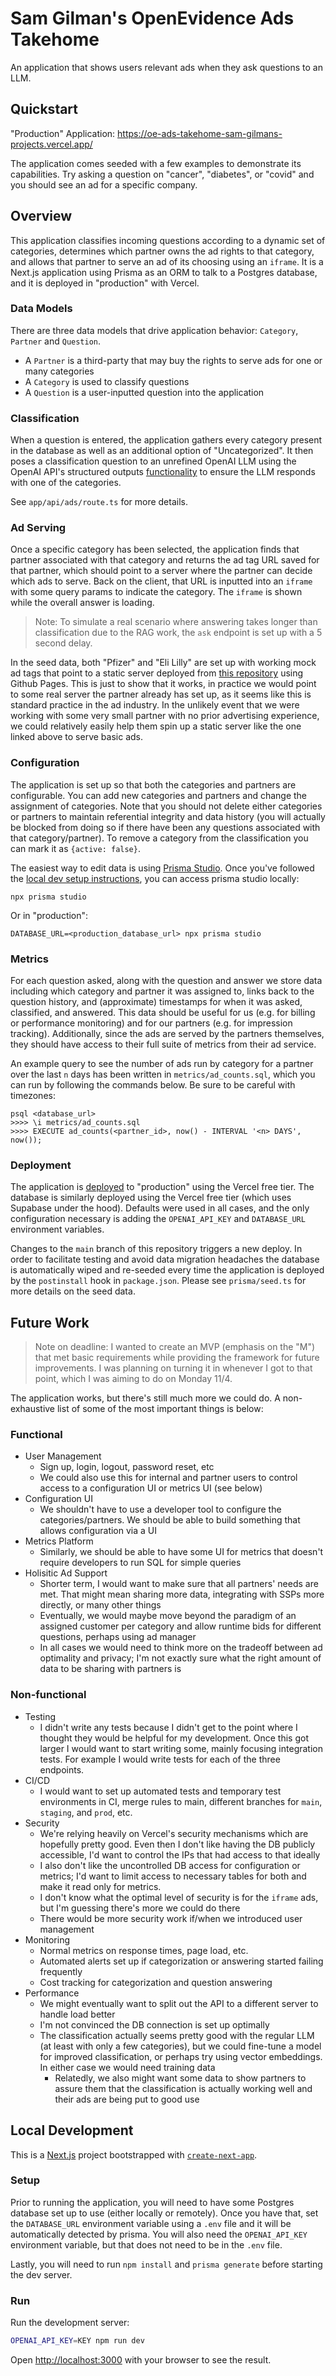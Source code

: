 # Sam Gilman's OpenEvidence Ads Takehome

An application that shows users relevant ads when they ask questions to an LLM.

## Quickstart

"Production" Application: https://oe-ads-takehome-sam-gilmans-projects.vercel.app/

The application comes seeded with a few examples to demonstrate its capabilities. Try asking a question on "cancer", "diabetes", or "covid" and you should see an ad for a specific company.

## Overview

This application classifies incoming questions according to a dynamic set of categories, determines which partner owns the ad rights to that category, and allows that partner to serve an ad of its choosing using an `iframe`. It is a Next.js application using Prisma as an ORM to talk to a Postgres database, and it is deployed in "production" with Vercel.

### Data Models

There are three data models that drive application behavior: `Category`, `Partner` and `Question`.

- A `Partner` is a third-party that may buy the rights to serve ads for one or many categories
- A `Category` is used to classify questions
- A `Question` is a user-inputted question into the application

### Classification

When a question is entered, the application gathers every category present in the database as well as an additional option of "Uncategorized". It then poses a classification question to an unrefined OpenAI LLM using the OpenAI API's structured outputs [functionality](https://platform.openai.com/docs/guides/structured-outputs) to ensure the LLM responds with one of the categories. 

See `app/api/ads/route.ts` for more details.

### Ad Serving

Once a specific category has been selected, the application finds that partner associated with that category and returns the ad tag URL saved for that partner, which should point to a server where the partner can decide which ads to serve. Back on the client, that URL is inputted into an `iframe` with some query params to indicate the category. The `iframe` is shown while the overall answer is loading.

> Note: To simulate a real scenario where answering takes longer than classification due to the RAG work, the `ask` endpoint is set up with a 5 second delay.

In the seed data, both "Pfizer" and "Eli Lilly" are set up with working mock ad tags that point to a static server deployed from [this repository](https://github.com/samsgilman10/oe-ads-external-server) using Github Pages. This is just to show that it works, in practice we would point to some real server the partner already has set up, as it seems like this is standard practice in the ad industry. In the unlikely event that we were working with some very small partner with no prior advertising experience, we could relatively easily help them spin up a static server like the one linked above to serve basic ads.

### Configuration

The application is set up so that both the categories and partners are configurable. You can add new categories and partners and change the assignment of categories. Note that you should not delete either categories or partners to maintain referential integrity and data history (you will actually be blocked from doing so if there have been any questions associated with that category/partner). To remove a category from the classification you can mark it as `{active: false}`.

The easiest way to edit data is using [Prisma Studio](https://www.prisma.io/docs/orm/tools/prisma-studio). Once you've followed the [local dev setup instructions](#local-dev), you can access prisma studio locally:

```
npx prisma studio
```

Or in "production":

```
DATABASE_URL=<production_database_url> npx prisma studio
```

### Metrics
For each question asked, along with the question and answer we store data including which category and partner it was assigned to, links back to the question history, and (approximate) timestamps for when it was asked, classified, and answered. This data should be useful for us (e.g. for billing or performance monitoring) and for our partners (e.g. for impression tracking). Additionally, since the ads are served by the partners themselves, they should have access to their full suite of metrics from their ad service.

An example query to see the number of ads run by category for a partner over the last `n` days has been written in `metrics/ad_counts.sql`, which you can run by following the commands below. Be sure to be careful with timezones:

```
psql <database_url>
>>>> \i metrics/ad_counts.sql
>>>> EXECUTE ad_counts(<partner_id>, now() - INTERVAL '<n> DAYS', now());
```

### Deployment

The application is [deployed](https://nextjs.org/learn-pages-router/basics/deploying-nextjs-app/deploy) to "production" using the Vercel free tier. The database is similarly deployed using the Vercel free tier (which uses Supabase under the hood). Defaults were used in all cases, and the only configuration necessary is adding the `OPENAI_API_KEY` and `DATABASE_URL` environment variables.

Changes to the `main` branch of this repository triggers a new deploy. In order to facilitate testing and avoid data migration headaches the database is automatically wiped and re-seeded every time the application is deployed by the `postinstall` hook in `package.json`. Please see `prisma/seed.ts` for more details on the seed data.

## Future Work

> Note on deadline: I wanted to create an MVP (emphasis on the "M") that met basic requirements while providing the framework for future improvements. I was planning on turning it in whenever I got to that point, which I was aiming to do on Monday 11/4.

The application works, but there's still much more we could do. A non-exhaustive list of some of the most important things is below:

### Functional

- User Management
  - Sign up, login, logout, password reset, etc
  - We could also use this for internal and partner users to control access to a configuration UI or metrics UI (see below)
- Configuration UI
  - We shouldn't have to use a developer tool to configure the categories/partners. We should be able to build something that allows configuration via a UI
- Metrics Platform
  - Similarly, we should be able to have some UI for metrics that doesn't require developers to run SQL for simple queries
- Holisitic Ad Support
  - Shorter term, I would want to make sure that all partners' needs are met. That might mean sharing more data, integrating with SSPs more directly, or many other things
  - Eventually, we would maybe move beyond the paradigm of an assigned customer per category and allow runtime bids for different questions, perhaps using ad manager
  - In all cases we would need to think more on the tradeoff between ad optimality and privacy; I'm not exactly sure what the right amount of data to be sharing with partners is

### Non-functional

- Testing
  - I didn't write any tests because I didn't get to the point where I thought they would be helpful for my development. Once this got larger I would want to start writing some, mainly focusing integration tests. For example I would write tests for each of the three endpoints.
- CI/CD
  - I would want to set up automated tests and temporary test environments in CI, merge rules to main, different branches for `main`, `staging`, and `prod`, etc.
- Security
  - We're relying heavily on Vercel's security mechanisms which are hopefully pretty good. Even then I don't like having the DB publicly accessible, I'd want to control the IPs that had access to that ideally
  - I also don't like the uncontrolled DB access for configuration or metrics; I'd want to limit access to necessary tables for both and make it read only for metrics.
  - I don't know what the optimal level of security is for the `iframe` ads, but I'm guessing there's more we could do there
  - There would be more security work if/when we introduced user management
- Monitoring
  - Normal metrics on response times, page load, etc.
  - Automated alerts set up if categorization or answering started failing frequently
  - Cost tracking for categorization and question answering
- Performance
  - We might eventually want to split out the API to a different server to handle load better
  - I'm not convinced the DB connection is set up optimally
  - The classification actually seems pretty good with the regular LLM (at least with only a few categories), but we could fine-tune a model for improved classification, or perhaps try using vector embeddings. In either case we would need training data
    - Relatedly, we also might want some data to show partners to assure them that the classification is actually working well and their ads are being put to good use

## <a name="local-dev"></a> Local Development
This is a [Next.js](https://nextjs.org/) project bootstrapped with [`create-next-app`](https://github.com/vercel/next.js/tree/canary/packages/create-next-app).

### Setup

Prior to running the application, you will need to have some Postgres database set up to use (either locally or remotely). Once you have that, set the `DATABASE_URL` environment variable using a `.env` file and it will be automatically detected by prisma. You will also need the `OPENAI_API_KEY` environment variable, but that does not need to be in the `.env` file.

Lastly, you will need to run `npm install` and `prisma generate` before starting the dev server.

### Run

Run the development server:

```bash
OPENAI_API_KEY=KEY npm run dev
```

Open [http://localhost:3000](http://localhost:3000) with your browser to see the result.